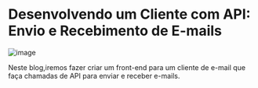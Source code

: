 # Desenvolvendo um Cliente com API: Envio e Recebimento de E-mails
![image](https://github.com/user-attachments/assets/d48767a4-34af-4691-a47f-08742d8976d7)

Neste blog,iremos fazer criar um front-end para um cliente de e-mail que faça chamadas de API para enviar e receber e-mails.


